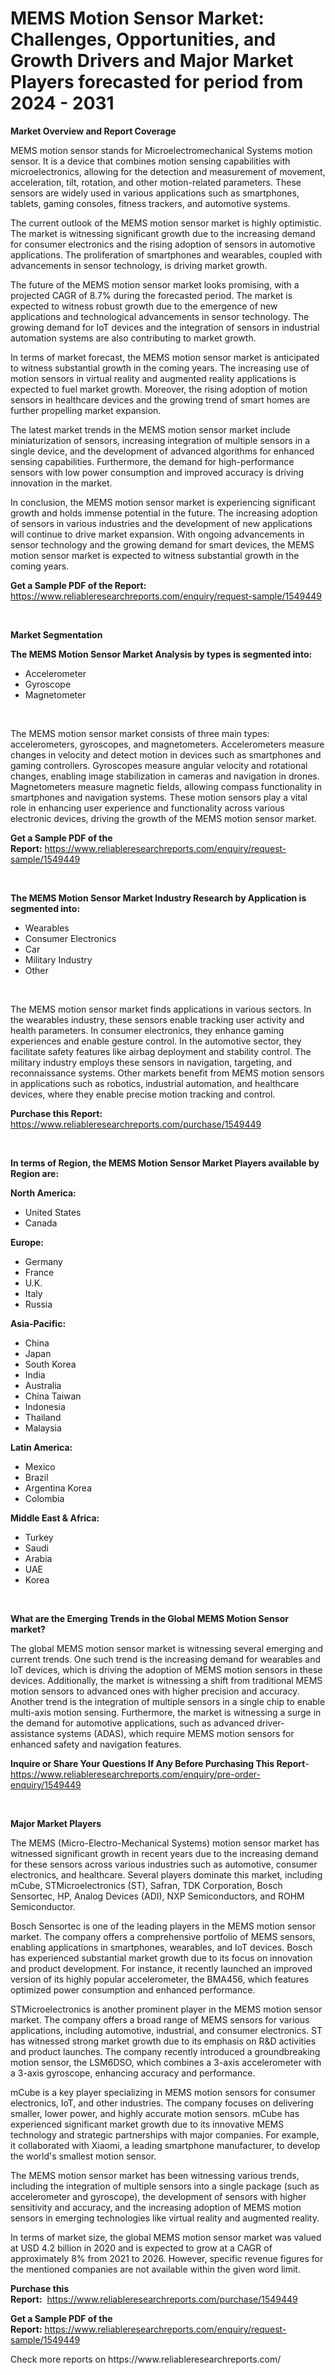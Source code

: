<p><h1>MEMS Motion Sensor Market: Challenges, Opportunities, and Growth Drivers and Major Market Players forecasted for period from 2024 - 2031</h1></p><p><strong>Market Overview and Report Coverage</strong></p>
<p><p>MEMS motion sensor stands for Microelectromechanical Systems motion sensor. It is a device that combines motion sensing capabilities with microelectronics, allowing for the detection and measurement of movement, acceleration, tilt, rotation, and other motion-related parameters. These sensors are widely used in various applications such as smartphones, tablets, gaming consoles, fitness trackers, and automotive systems.</p><p>The current outlook of the MEMS motion sensor market is highly optimistic. The market is witnessing significant growth due to the increasing demand for consumer electronics and the rising adoption of sensors in automotive applications. The proliferation of smartphones and wearables, coupled with advancements in sensor technology, is driving market growth.</p><p>The future of the MEMS motion sensor market looks promising, with a projected CAGR of 8.7% during the forecasted period. The market is expected to witness robust growth due to the emergence of new applications and technological advancements in sensor technology. The growing demand for IoT devices and the integration of sensors in industrial automation systems are also contributing to market growth.</p><p>In terms of market forecast, the MEMS motion sensor market is anticipated to witness substantial growth in the coming years. The increasing use of motion sensors in virtual reality and augmented reality applications is expected to fuel market growth. Moreover, the rising adoption of motion sensors in healthcare devices and the growing trend of smart homes are further propelling market expansion.</p><p>The latest market trends in the MEMS motion sensor market include miniaturization of sensors, increasing integration of multiple sensors in a single device, and the development of advanced algorithms for enhanced sensing capabilities. Furthermore, the demand for high-performance sensors with low power consumption and improved accuracy is driving innovation in the market.</p><p>In conclusion, the MEMS motion sensor market is experiencing significant growth and holds immense potential in the future. The increasing adoption of sensors in various industries and the development of new applications will continue to drive market expansion. With ongoing advancements in sensor technology and the growing demand for smart devices, the MEMS motion sensor market is expected to witness substantial growth in the coming years.</p></p>
<p><strong>Get a Sample PDF of the Report:</strong> <a href="https://www.reliableresearchreports.com/enquiry/request-sample/1549449">https://www.reliableresearchreports.com/enquiry/request-sample/1549449</a></p>
<p>&nbsp;</p>
<p><strong>Market Segmentation</strong></p>
<p><strong>The MEMS Motion Sensor Market Analysis by types is segmented into:</strong></p>
<p><ul><li>Accelerometer</li><li>Gyroscope</li><li>Magnetometer</li></ul></p>
<p>&nbsp;</p>
<p><p>The MEMS motion sensor market consists of three main types: accelerometers, gyroscopes, and magnetometers. Accelerometers measure changes in velocity and detect motion in devices such as smartphones and gaming controllers. Gyroscopes measure angular velocity and rotational changes, enabling image stabilization in cameras and navigation in drones. Magnetometers measure magnetic fields, allowing compass functionality in smartphones and navigation systems. These motion sensors play a vital role in enhancing user experience and functionality across various electronic devices, driving the growth of the MEMS motion sensor market.</p></p>
<p><strong>Get a Sample PDF of the Report:</strong>&nbsp;<a href="https://www.reliableresearchreports.com/enquiry/request-sample/1549449">https://www.reliableresearchreports.com/enquiry/request-sample/1549449</a></p>
<p>&nbsp;</p>
<p><strong>The MEMS Motion Sensor Market Industry Research by Application is segmented into:</strong></p>
<p><ul><li>Wearables</li><li>Consumer Electronics</li><li>Car</li><li>Military Industry</li><li>Other</li></ul></p>
<p>&nbsp;</p>
<p><p>The MEMS motion sensor market finds applications in various sectors. In the wearables industry, these sensors enable tracking user activity and health parameters. In consumer electronics, they enhance gaming experiences and enable gesture control. In the automotive sector, they facilitate safety features like airbag deployment and stability control. The military industry employs these sensors in navigation, targeting, and reconnaissance systems. Other markets benefit from MEMS motion sensors in applications such as robotics, industrial automation, and healthcare devices, where they enable precise motion tracking and control.</p></p>
<p><strong>Purchase this Report:</strong>&nbsp; <a href="https://www.reliableresearchreports.com/purchase/1549449">https://www.reliableresearchreports.com/purchase/1549449</a></p>
<p>&nbsp;</p>
<p><strong>In terms of Region, the MEMS Motion Sensor Market Players available by Region are:</strong></p>
<p>
    <p> <strong> North America: </strong>
        <ul>
            <li>United States</li>
            <li>Canada</li>
        </ul>
        </p> 
    <p> <strong> Europe: </strong>
        <ul>
            <li>Germany</li>
            <li>France</li>
            <li>U.K.</li>
            <li>Italy</li>
            <li>Russia</li>
        </ul>
        </p> 
    <p> <strong> Asia-Pacific: </strong>
        <ul>
            <li>China</li>
            <li>Japan</li>
            <li>South Korea</li>
            <li>India</li>
            <li>Australia</li>
            <li>China Taiwan</li>
            <li>Indonesia</li>
            <li>Thailand</li>
            <li>Malaysia</li>
        </ul>
        </p> 
    <p> <strong> Latin America: </strong>
        <ul>
            <li>Mexico</li>
            <li>Brazil</li>
            <li>Argentina Korea</li>
            <li>Colombia</li>
        </ul>
        </p> 
    <p> <strong> Middle East & Africa: </strong>
        <ul>
            <li>Turkey</li>
            <li>Saudi</li>
            <li>Arabia</li>
            <li>UAE</li>
            <li>Korea</li>
        </ul>
    </p>
    </p>
<p>&nbsp;</p>
<p><strong>What are the Emerging Trends in the Global MEMS Motion Sensor market?</strong></p>
<p><p>The global MEMS motion sensor market is witnessing several emerging and current trends. One such trend is the increasing demand for wearables and IoT devices, which is driving the adoption of MEMS motion sensors in these devices. Additionally, the market is witnessing a shift from traditional MEMS motion sensors to advanced ones with higher precision and accuracy. Another trend is the integration of multiple sensors in a single chip to enable multi-axis motion sensing. Furthermore, the market is witnessing a surge in the demand for automotive applications, such as advanced driver-assistance systems (ADAS), which require MEMS motion sensors for enhanced safety and navigation features.</p></p>
<p><strong>Inquire or Share Your Questions If Any Before Purchasing This Report</strong>- <a href="https://www.reliableresearchreports.com/enquiry/pre-order-enquiry/1549449">https://www.reliableresearchreports.com/enquiry/pre-order-enquiry/1549449</a></p>
<p>&nbsp;</p>
<p><strong>Major Market Players</strong></p>
<p><p>The MEMS (Micro-Electro-Mechanical Systems) motion sensor market has witnessed significant growth in recent years due to the increasing demand for these sensors across various industries such as automotive, consumer electronics, and healthcare. Several players dominate this market, including mCube, STMicroelectronics (ST), Safran, TDK Corporation, Bosch Sensortec, HP, Analog Devices (ADI), NXP Semiconductors, and ROHM Semiconductor.</p><p>Bosch Sensortec is one of the leading players in the MEMS motion sensor market. The company offers a comprehensive portfolio of MEMS sensors, enabling applications in smartphones, wearables, and IoT devices. Bosch has experienced substantial market growth due to its focus on innovation and product development. For instance, it recently launched an improved version of its highly popular accelerometer, the BMA456, which features optimized power consumption and enhanced performance.</p><p>STMicroelectronics is another prominent player in the MEMS motion sensor market. The company offers a broad range of MEMS sensors for various applications, including automotive, industrial, and consumer electronics. ST has witnessed strong market growth due to its emphasis on R&D activities and product launches. The company recently introduced a groundbreaking motion sensor, the LSM6DSO, which combines a 3-axis accelerometer with a 3-axis gyroscope, enhancing accuracy and performance.</p><p>mCube is a key player specializing in MEMS motion sensors for consumer electronics, IoT, and other industries. The company focuses on delivering smaller, lower power, and highly accurate motion sensors. mCube has experienced significant market growth due to its innovative MEMS technology and strategic partnerships with major companies. For example, it collaborated with Xiaomi, a leading smartphone manufacturer, to develop the world's smallest motion sensor.</p><p>The MEMS motion sensor market has been witnessing various trends, including the integration of multiple sensors into a single package (such as accelerometer and gyroscope), the development of sensors with higher sensitivity and accuracy, and the increasing adoption of MEMS motion sensors in emerging technologies like virtual reality and augmented reality.</p><p>In terms of market size, the global MEMS motion sensor market was valued at USD 4.2 billion in 2020 and is expected to grow at a CAGR of approximately 8% from 2021 to 2026. However, specific revenue figures for the mentioned companies are not available within the given word limit.</p></p>
<p><strong>Purchase this Report:</strong>&nbsp;&nbsp;<a href="https://www.reliableresearchreports.com/purchase/1549449">https://www.reliableresearchreports.com/purchase/1549449</a></p>
<p></p>
<p><strong>Get a Sample PDF of the Report:</strong>&nbsp;<a href="https://www.reliableresearchreports.com/enquiry/request-sample/1549449">https://www.reliableresearchreports.com/enquiry/request-sample/1549449</a></p>
<p>Check more reports on https://www.reliableresearchreports.com/</p>